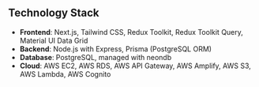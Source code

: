 
## Technology Stack

- **Frontend**: Next.js, Tailwind CSS, Redux Toolkit, Redux Toolkit Query, Material UI Data Grid
- **Backend**: Node.js with Express, Prisma (PostgreSQL ORM)
- **Database**: PostgreSQL, managed with neondb
- **Cloud**: AWS EC2, AWS RDS, AWS API Gateway, AWS Amplify, AWS S3, AWS Lambda, AWS Cognito

